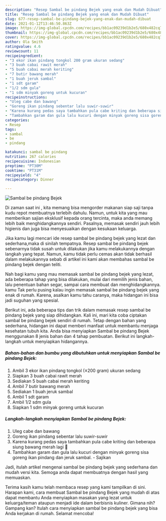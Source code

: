 ```yaml
---
description: "Resep Sambal be pindang Bejek yang enak dan Mudah Dibuat"
title: "Resep Sambal be pindang Bejek yang enak dan Mudah Dibuat"
slug: 677-resep-sambal-be-pindang-bejek-yang-enak-dan-mudah-dibuat
date: 2021-01-12T13:46:50.863Z
image: https://img-global.cpcdn.com/recipes/bb1ac09239d1b2e5/680x482cq70/sambal-be-pindang-bejek-foto-resep-utama.jpg
thumbnail: https://img-global.cpcdn.com/recipes/bb1ac09239d1b2e5/680x482cq70/sambal-be-pindang-bejek-foto-resep-utama.jpg
cover: https://img-global.cpcdn.com/recipes/bb1ac09239d1b2e5/680x482cq70/sambal-be-pindang-bejek-foto-resep-utama.jpg
author: Ola Smith
ratingvalue: 4.6
reviewcount: 11
recipeingredient:
- "3 ekor ikan pindang tongkol 200 gram ukuran sedang"
- "3 buah cabai rawit merah"
- "5 buah cabai merah keriting"
- "7 butir bawang merah"
- "1 buah jeruk sambal"
- "1 sdt garam"
- "1/2 sdm gula"
- "1 sdm minyak goreng untuk kucuran"
recipeinstructions:
- "Uleg cabe dan bawang"
- "Goreng ikan pindang sebentar lalu suwir-suwir"
- "Karena kurang pedas saya tambahkan pula cabe kriting dan beberapa siung bawang merah lagi 🤭"
- "Tambahkan garam dan gula lalu kucuri dengan minyak goreng sisa goreng ikan pindang dan jeruk sambal. Sajikan"
categories:
- Resep
tags:
- sambal
- be
- pindang

katakunci: sambal be pindang 
nutrition: 267 calories
recipecuisine: Indonesian
preptime: "PT30M"
cooktime: "PT31M"
recipeyield: "4"
recipecategory: Dinner

---
```



![Sambal be pindang Bejek](https://img-global.cpcdn.com/recipes/bb1ac09239d1b2e5/680x482cq70/sambal-be-pindang-bejek-foto-resep-utama.jpg)

Di zaman  saat ini , kita memang bisa mengorder makanan siap saji tanpa kudu repot membuatnya terlebih dahulu. Namun, untuk kita yang mau memberikan sajian eksklusif kepada orang tercinta, maka anda memang lebih baik menghidangkannya sendiri. Pasalnya, memasak sendiri jauh lebih higienis dan juga bisa menyesuaikan dengan kesukaan keluarga.

Jika kamu lagi mencari ide resep sambal be pindang bejek yang lezat dan sederhana,maka di sinilah tempatnya. Resep sambal be pindang bejek  sebenarnya tidak susah untuk dilakukan jika kamu melakukannya dengan langkah yang tepat. Namun, kamu tidak perlu cemas akan tidak berhasil dalam melakukannya 
sebab di artikel ini kami akan membahas sambal be pindang bejek dengan teliti.  



Nah bagi kamu yang mau memasak sambal be pindang bejek yang lezat, ada beberapa tahap yang bisa dilakukan, mulai dari memilih jenis bahan, lalu penentuan bahan segar, sampai cara membuat dan menghidangkannya. kamu Tak perlu pusing kalau ingin memasak sambal be pindang bejek yang enak di rumah. Karena, asalkan kamu  tahu caranya, maka hidangan ini bisa jadi suguhan yang spesial.

Berikut ini, ada beberapa tips dan trik dalam memasak resep sambal be pindang bejek yang siap dihidangkan. Kali ini, mari kita coba ciptakan sambal be pindang bejek sendiri di rumah. Tetap dengan bahan yang sederhana, hidangan ini dapat memberi manfaat untuk membantu menjaga kesehatan tubuh kita. Anda bisa menyiapkan Sambal be pindang Bejek menggunakan 8 jenis bahan dan 4 tahap pembuatan. Berikut ini langkah-langkah untuk menyiapkan hidangannya.

<!--inarticleads1-->

##### Bahan-bahan dan bumbu yang dibutuhkan untuk menyiapkan Sambal be pindang Bejek:

1. Ambil 3 ekor ikan pindang tongkol (±200 gram) ukuran sedang
1. Siapkan 3 buah cabai rawit merah
1. Sediakan 5 buah cabai merah keriting
1. Ambil 7 butir bawang merah
1. Sediakan 1 buah jeruk sambal
1. Ambil 1 sdt garam
1. Ambil 1/2 sdm gula
1. Siapkan 1 sdm minyak goreng untuk kucuran




<!--inarticleads2-->

##### Langkah-langkah menyiapkan Sambal be pindang Bejek:

1. Uleg cabe dan bawang
1. Goreng ikan pindang sebentar lalu suwir-suwir
1. Karena kurang pedas saya tambahkan pula cabe kriting dan beberapa siung bawang merah lagi 🤭
1. Tambahkan garam dan gula lalu kucuri dengan minyak goreng sisa goreng ikan pindang dan jeruk sambal. - Sajikan




Jadi, itulah artikel mengenai  sambal be pindang bejek  yang sederhana dan mudah versi kita. Semoga anda dapat membuatnya dengan hasil yang memuaskan. 

Terima kasih kamu telah membaca resep yang kami tampilkan di sini. Harapan kami, cara membuat  Sambal be pindang Bejek yang mudah di atas dapat membantu Anda menyiapkan masakan yang lezat untuk keluarga/teman ataupun menjadi ide dalam berbisnis kuliner. Gimana nih? Gampang kan? Itulah cara menyiapkan sambal be pindang bejek yang bisa Anda kerjakan di rumah. Selamat mencoba!

